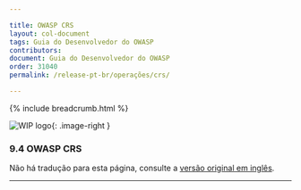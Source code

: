 ```yaml
---

title: OWASP CRS
layout: col-document
tags: Guia do Desenvolvedor do OWASP
contributors:
document: Guia do Desenvolvedor do OWASP
order: 31040
permalink: /release-pt-br/operações/crs/

---
```


{% include breadcrumb.html %}

<style type="text/css">
.image-right {
  height: 180px;
  display: block;
  margin-left: auto;
  margin-right: auto;
  float: right;
}
</style>

![WIP logo](../../../assets/images/dg_wip.png "Trabalho em andamento"){: .image-right }

### 9.4 OWASP CRS

Não há tradução para esta página, consulte a [versão original em inglês][release1104].

----

[release1104]: https://github.com/OWASP/www-project-developer-guide/blob/main/draft/11-operations/04-crs.md

